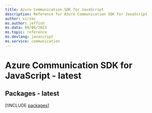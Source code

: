 ```yaml
---
title: Azure Communication SDK for JavaScript
description: Reference for Azure Communication SDK for JavaScript
author: xirzec
ms.author: jeffish
ms.data: 09/06/2023
ms.topic: reference
ms.devlang: javascript
ms.service: communication
---
```

# Azure Communication SDK for JavaScript - latest
## Packages - latest
[!INCLUDE [packages](communication-index.md)]